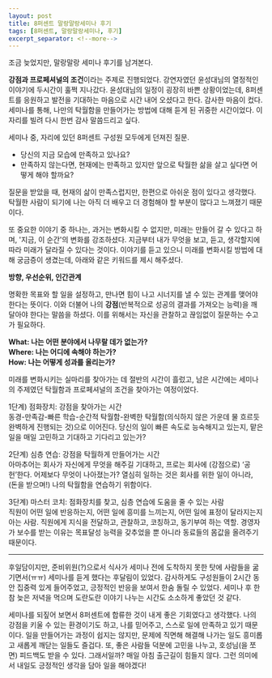 ```yaml
---
layout: post
title: 8퍼센트 말랑말랑세미나 후기
tags: [8퍼센트, 말랑말랑세미나, 후기]
excerpt_separator: <!--more-->
---
```

조금 늦었지만, 말랑말랑 세미나 후기를 남겨본다. 

 **강점과 프로페셔널의 조건**이라는 주제로 진행되었다. 강연자였던 윤성대님의 열정적인 이야기에 두시간이 훌쩍 지나갔다.
윤성대님의 일정이 굉장히 바쁜 상황이었는데, 8퍼센트를 응원하고 발전을 기대하는 마음으로 시간 내어 오셨다고 한다. 감사한 마음이 컸다. 
세미나를 통해, 나만의 탁월함을 만들어가는 방법에 대해 듣게 된 귀중한 시간이었다. 이 자리를 빌려 다시 한번 감사 말씀드리고 싶다.  
  
 세미나 중, 자리에 있던 8퍼센트 구성원 모두에게 던져진 질문.  
  
* 당신의 지금 모습에 만족하고 있나요?  
* 만족하지 않는다면, 현재에는 만족하고 있지만 앞으로 탁월한 삶을 살고 싶다면 어떻게 해야 할까요?  
  
질문을 받았을 때, 현재의 삶이 만족스럽지만, 한편으로 아쉬운 점이 있다고 생각했다. 탁월한 사람이 되기에 나는 아직 더 배우고 더 경험해야 할 부분이 많다고 느껴졌기 때문이다.

또 중요한 이야기 중 하나는, 과거는 변화시킬 수 없지만, 미래는 만들어 갈 수 있다고 하며, '지금, 이 순간'의 변화를 강조하셨다. 지금부터 내가 무엇을 보고, 듣고, 생각할지에 따라 미래가 달라질 수 있다는 것이다. 이야기를 듣고 있으니 미래를 변화시킬 방법에 대해 궁금증이 생겼는데, 아래와 같은 키워드를 제시 해주셨다.

**방향, 우선순위, 인간관계**

명확한 목표와 할 일을 설정하고, 만나면 힘이 나고 시너지를 낼 수 있는 관계를 맺어야 한다는 뜻이다. 이와 더불어 나의 **강점**(반복적으로 성공의 결과를 가져오는 능력)을 깨달아야 한다는 말씀을 하셨다. 이를 위해서는 자신을 관찰하고 끊임없이 질문하는 수고가 필요하다.

**What: 나는 어떤 분야에서 나무랄 데가 없는가?**  
**Where: 나는 어디에 속해야 하는가?**  
**How: 나는 어떻게 성과를 올리는가?**  
    
미래를 변화시키는 실마리를 찾아가는 데 절반의 시간이 흘렀고, 남은 시간에는 세미나의 주제였던 탁월함과 프로페셔널의 조건을 찾아가는 여정이었다.
  
1단계) 점화장치: 강점을 찾아가는 시간  
동경-만족감-빠른 학습-순간적 탁월함-완벽한 탁월함(의식하지 않은 가운데 물 흐르듯 완벽하게 진행되는 것)으로 이어진다. 당신의 일이 빠른 속도로 능숙해지고 있는지, 맡은 일을 매일 고민하고 기대하고 기다리고 있는가?
  
2단계) 심층 연습: 강점을 탁월하게 만들어가는 시간  
아마추어는 회사가 자신에게 무엇을 해주길 기대하고, 프로는 회사에 (강점으로) ‘공헌’한다. 어제보다 무엇이 나아졌는가? 열심히 일하는 것은 회사를 위한 일이 아니라, (돈을 받으며!) 나의 탁월함을 연습하기 위함이다.
  
3단계) 마스터 코치: 점화장치를 찾고, 심층 연습에 도움을 줄 수 있는 사람  
직원이 어떤 일에 반응하는지, 어떤 일에 흥미를 느끼는지, 어떤 일에 표정이 달라지는지 아는 사람. 직원에게 지식을 전달하고, 관찰하고, 코칭하고, 동기부여 하는 역할. 경영자가 보수를 받는 이유는 목표달성 능력을 갖추었을 뿐 아니라 동료들의 몸값을 올려주기 때문이다.

------------------------
후일담이지만, 준비위원(?)으로서 식사가 세미나 전에 도착하지 못한 탓에 사람들을 굶기면서(ㅠㅠ) 세미나를 듣게 했다는 후달림이 있었다. 감사하게도 구성원들이 2시간 동안 집중력 있게 들어주었고, 긍정적인 반응을 보여서 한숨 돌릴 수 있었다. 세미나 후 한참 늦은 저녁을 먹으며 도란도란 이야기 나누는 시간도 소소하게 좋았던 것 같다.

세미나를 되짚어 보면서 8퍼센트에 합류한 것이 내게 좋은 기회였다고 생각했다. 나의 강점을 키울 수 있는 환경이기도 하고, 나를 믿어주고, 스스로 일에 만족하고 있기 때문이다. 일을 만들어가는 과정이 쉽지는 않지만, 문제에 직면해 해결해 나가는 일도 흥미롭고 새롭게 깨닫는 일들도 즐겁다. 또, 좋은 사람들 덕분에 고민을 나누고, 호성님(을 쪼면) 피드백도 받을 수 있다. 그래서일까? 매일 아침 출근길이 힘들지 않다. 그런 의미에서 내일도 긍정적인 생각을 담아 일을 해야겠다!  

